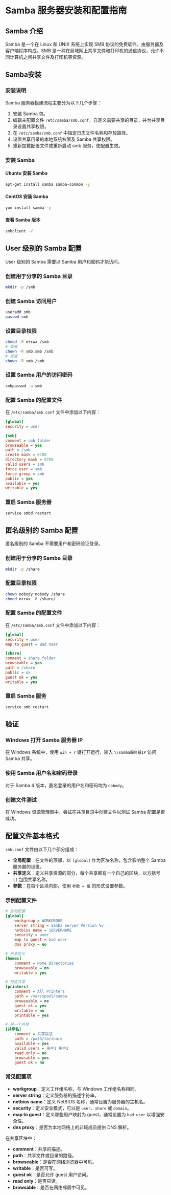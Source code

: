 # Samba 服务器安装和配置指南

## Samba 介绍
Samba 是一个在 Linux 和 UNIX 系统上实现 SMB 协议的免费软件，由服务器及客户端程序构成。SMB 是一种在局域网上共享文件和打印机的通信协议，允许不同计算机之间共享文件及打印机等资源。

## Samba安装

### 安装说明
Samba 服务器搭建流程主要分为以下几个步骤：
1. 安装 Samba 包。
2. 编辑主配置文件 `/etc/samba/smb.conf`，自定义需要共享的目录，并为共享目录设置共享权限。
3. 在 `/etc/samba/smb.conf` 中指定日志文件名称和存放路径。
4. 设置共享目录的本地系统权限及 Samba 共享权限。
5. 重新加载配置文件或重新启动 smb 服务，使配置生效。

### 安装 Samba

#### Ubuntu 安装 Samba
```bash
apt-get install samba samba-common -y
```

#### CentOS 安装 Samba
```bash
yum install samba -y
```

#### 查看 Samba 版本
```bash
smbclient -V
```

## User 级别的 Samba 配置

User 级别的 Samba 需要以 Samba 用户和密码才能访问。

### 创建用于分享的 Samba 目录
```bash
mkdir -p /smb
```

### 创建 Samba 访问用户
```bash
useradd smb
passwd smb
```

### 设置目录权限
```bash
chmod -R o+rwx /smb
# 或者
chown -R smb:smb /smb
# 或者
chown -R smb /smb
```

### 设置 Samba 用户的访问密码
```bash
smbpasswd -a smb
```

### 配置 Samba 的配置文件
在 `/etc/samba/smb.conf` 文件中添加以下内容：
```ini
[global]
security = user

[smb]
comment = smb folder
browseable = yes
path = /smb
create mask = 0700
directory mask = 0700
valid users = smb
force user = smb
force group = smb
public = yes
available = yes
writable = yes
```

### 重启 Samba 服务器

```bash
service smbd restart
```

## 匿名级别的 Samba 配置

匿名级别的 Samba 不需要用户和密码验证登录。

### 创建用于分享的 Samba 目录
```bash
mkdir -p /share
```

### 配置目录权限
```bash
chown nobody:nobody /share
chmod o+rwx -R /share/
```

### 配置 Samba 的配置文件
在 `/etc/samba/smb.conf` 文件中添加以下内容：
```ini
[global]
security = user
map to guest = Bad User

[share]
comment = share folder
browseable = yes
path = /share
public = ok
guest ok = yes
writable = yes
```

### 重启 Samba 服务

```bash
service smb restart
```

## 验证

### Windows 打开 Samba 服务器 IP

在 Windows 系统中，使用 `win + r` 键打开运行，输入 `\\samba服务器IP` 访问 Samba 共享。

### 使用 Samba 用户名和密码登录
对于 Samba 4 版本，匿名登录的用户名和密码均为 `nobody`。

### 创建文件测试
在 Windows 资源管理器中，尝试在共享目录中创建文件以测试 Samba 配置是否成功。

## 配置文件基本格式

`smb.conf` 文件由以下几个部分组成：

- **全局配置**：在文件的顶部，以 `[global]` 作为区块名称，包含影响整个 Samba 服务器的设置。
- **共享定义**：定义共享资源的部分，每个共享都有一个自己的区块，以方括号 `[]` 包围共享名称。
- **参数**：在每个区块内部，使用 `参数 = 值` 的形式设置参数。

### 示例配置文件

```ini
# 全局配置
[global]
    workgroup = WORKGROUP
    server string = Samba Server Version %v
    netbios name = SERVERNAME
    security = user
    map to guest = bad user
    dns proxy = no

# 共享定义
[homes]
    comment = Home Directories
    browseable = no
    writable = yes

# 特定共享
[printers]
    comment = All Printers
    path = /var/spool/samba
    browseable = no
    guest ok = yes
    writable = no
    printable = yes

# 另一个共享
[共享名]
    comment = 共享描述
    path = /path/to/share
    available = yes
    valid users = 用户1 用户2
    read only = no
    browsable = yes
    guest ok = no
```

### 常见配置项

- **workgroup**：定义工作组名称，与 Windows 工作组名称相同。
- **server string**：定义服务器的描述字符串。
- **netbios name**：定义 NetBIOS 名称，通常设置为服务器的主机名。
- **security**：定义安全模式，可以是 `user`、`share` 或 `domain`。
- **map to guest**：定义哪些用户映射为 guest，通常设置为 `bad user` 以增强安全性。
- **dns proxy**：是否为本地网络上的非域成员提供 DNS 解析。

在共享区块中：

- **comment**：共享的描述。
- **path**：共享文件或目录的路径。
- **browseable**：是否在网络浏览器中可见。
- **writable**：是否可写。
- **guest ok**：是否允许 guest 用户访问。
- **read only**：是否只读。
- **browsable**：是否在网络邻居中可见。